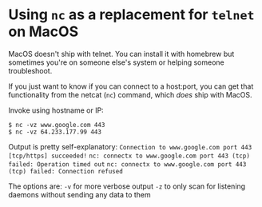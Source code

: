 # Using `nc` as a replacement for `telnet` on MacOS

MacOS doesn't ship with telnet. You can install it with homebrew but sometimes you're on someone else's system or helping someone troubleshoot.

If you just want to know if you can connect to a host:port, you can get that functionality from the netcat (`nc`) command, which _does_ ship with MacOS.

Invoke using hostname or IP:
```
$ nc -vz www.google.com 443
$ nc -vz 64.233.177.99 443
```

Output is pretty self-explanatory:
`Connection to www.google.com port 443 [tcp/https] succeeded!`
`nc: connectx to www.google.com port 443 (tcp) failed: Operation timed out`
`nc: connectx to www.google.com port 443 (tcp) failed: Connection refused`

The options are:
`-v` for more verbose output
`-z` to only scan for listening daemons without sending any data to them
